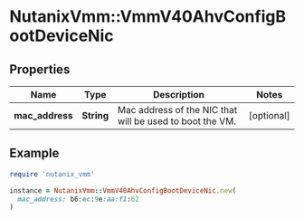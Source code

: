 # NutanixVmm::VmmV40AhvConfigBootDeviceNic

## Properties

| Name | Type | Description | Notes |
| ---- | ---- | ----------- | ----- |
| **mac_address** | **String** | Mac address of the NIC that will be used to boot the VM. | [optional] |

## Example

```ruby
require 'nutanix_vmm'

instance = NutanixVmm::VmmV40AhvConfigBootDeviceNic.new(
  mac_address: b6:ec:9e:aa:f1:62
)
```

